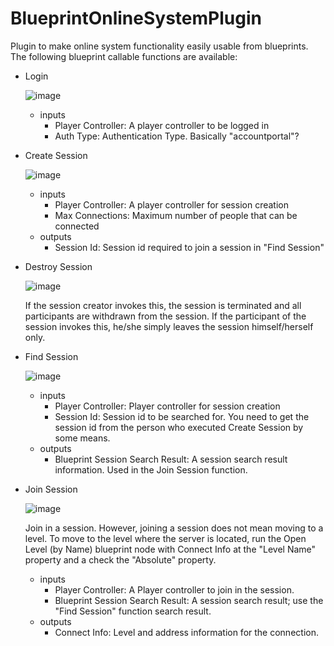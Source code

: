 # BlueprintOnlineSystemPlugin

Plugin to make online system functionality easily usable from blueprints.
The following blueprint callable functions are available:
- Login
  
  ![image](https://github.com/user-attachments/assets/339309d9-47ad-469f-a59a-0210b4113be6)
  
  - inputs
    - Player Controller: A player controller to be logged in
    - Auth Type: Authentication Type. Basically "accountportal"?

- Create Session
  
  ![image](https://github.com/user-attachments/assets/b9620f2d-e275-4cce-b6e7-8ea78c785506)
  
  - inputs
    - Player Controller: A player controller for session creation
    - Max Connections: Maximum number of people that can be connected
  - outputs
    - Session Id: Session id required to join a session in "Find Session"

- Destroy Session
  
  ![image](https://github.com/user-attachments/assets/7aa8b7df-e067-4072-9ca7-74618e169c59)
  
  If the session creator invokes this, the session is terminated and all participants are 
  withdrawn from the session. If the participant of the session invokes this, he/she simply leaves 
  the session himself/herself only.

- Find Session
  
  ![image](https://github.com/user-attachments/assets/b1155039-2cad-4647-aad9-e87aefcfaba4)

  - inputs
    - Player Controller: Player controller for session creation
    - Session Id: Session id to be searched for. You need to get the session id from the person who executed Create Session by some means.
  - outputs
    - Blueprint Session Search Result: A session search result information. Used in the Join Session function.

- Join Session
  
  ![image](https://github.com/user-attachments/assets/ff340685-a118-47ed-bb05-2d876960cc9f)
  
  Join in a session. However, joining a session does not mean moving to a level. To move to the level where the server is located, run the Open Level (by Name) blueprint node with Connect Info at the "Level Name" property and a check the "Absolute" property.
  - inputs
    - Player Controller: A Player controller to join in the session.
    - Blueprint Session Search Result: A session search result; use the "Find Session" function search result.
  - outputs
    - Connect Info: Level and address information for the connection.
